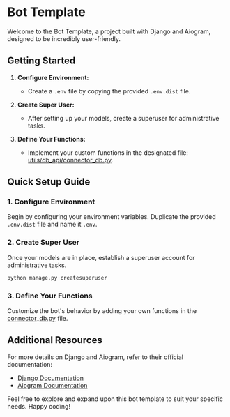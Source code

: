 # Bot Template

Welcome to the Bot Template, a project built with Django and Aiogram, designed to be incredibly user-friendly.

## Getting Started

1. **Configure Environment:**
   - Create a `.env` file by copying the provided `.env.dist` file.

2. **Create Super User:**
   - After setting up your models, create a superuser for administrative tasks.

3. **Define Your Functions:**
   - Implement your custom functions in the designated file: [utils/db_api/connector_db.py](utils/db_api/connector_db.py).

## Quick Setup Guide

### 1. Configure Environment

Begin by configuring your environment variables. Duplicate the provided `.env.dist` file and name it `.env`.

### 2. Create Super User

Once your models are in place, establish a superuser account for administrative tasks.

```bash
python manage.py createsuperuser
```

### 3. Define Your Functions

Customize the bot's behavior by adding your own functions in the [connector_db.py](utils/db_api/connector_db.py) file.

## Additional Resources

For more details on Django and Aiogram, refer to their official documentation:

- [Django Documentation](https://docs.djangoproject.com/)
- [Aiogram Documentation](https://docs.aiogram.dev/)

Feel free to explore and expand upon this bot template to suit your specific needs. Happy coding!